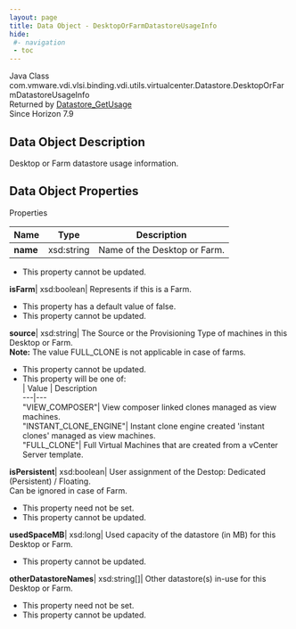 ```yaml
---
layout: page
title: Data Object - DesktopOrFarmDatastoreUsageInfo
hide:
 #- navigation
 - toc
---
```






Java Class
    com.vmware.vdi.vlsi.binding.vdi.utils.virtualcenter.Datastore.DesktopOrFarmDatastoreUsageInfo  
Returned by
     [Datastore_GetUsage](vdi.utils.virtualcenter.Datastore.md#getUsage)  
Since 
    Horizon 7.9

## Data Object Description 

Desktop or Farm datastore usage information. 

## Data Object Properties

Properties

Name |  Type |  Description   
---|---|---  
**name**|  xsd:string|  Name of the Desktop or Farm.   


 * This property cannot be updated.

  
**isFarm**|  xsd:boolean|  Represents if this is a Farm.   


  * This property has a default value of false.
 * This property cannot be updated.

  
**source**|  xsd:string|  The Source or the Provisioning Type of machines in this Desktop or Farm.   
**Note:** The value FULL_CLONE is not applicable in case of farms.   


 * This property cannot be updated.
  * This property will be one of:  
|  Value |  Description   
---|---  
"VIEW_COMPOSER"| View composer linked clones managed as view machines.  
"INSTANT_CLONE_ENGINE"| Instant clone engine created 'instant clones' managed as view machines.  
"FULL_CLONE"| Full Virtual Machines that are created from a vCenter Server template.  

  
**isPersistent**|  xsd:boolean|  User assignment of the Destop: Dedicated (Persistent) / Floating.   
Can be ignored in case of Farm.   


 * This property need not be set.
 * This property cannot be updated.

  
**usedSpaceMB**|  xsd:long|  Used capacity of the datastore (in MB) for this Desktop or Farm.   


 * This property cannot be updated.

  
**otherDatastoreNames**|  xsd:string[]|  Other datastore(s) in-use for this Desktop or Farm.   


 * This property need not be set.
 * This property cannot be updated.

  
  
  
   
  
  

